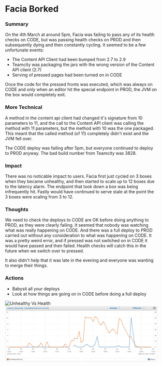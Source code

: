 # Facia Borked

### Summary

On the 4th March at around 5pm, Facia was failing to pass any of its health checks on CODE, but was passing health checks on PROD and then subsequently dying and then constantly cycling.
It seemed to be a few unfortunate events:

 - The Content API Client had been bumped from 2.7 to 2.9
 - Teamcity was packaging the jars with the wrong version of the Content API client (2.7)
 - Serving of pressed pages had been turned on in CODE

Once the code for the pressed fronts was executed, which was always on CODE and only when an editor hit the special endpoint in PROD, the JVM on the box would completely exit.

### More Technical

A method in the content api client had changed it's signature from 10 parameters to 11, and the call to the Content API client was calling the method with 11 parameters, but the method with 10 was the one packaged. This meant that the called method (of 11) completely didn't exist and the JVM fell over.

The CODE deploy was failing after 5pm, but everyone continued to deploy to PROD anyway.
The bad build number from Teamcity was 3828.

### Impact

There was no noticable impact to users. Facia first just cycled on 3 boxes when they became unhealthy, and then started to scale up to 12 boxes due to the latency alarm. The endpoint that took down a box was being infrequently hit. Fastly would have continued to serve stale at the point the 3 boxes were scaling from 3 to 12.

### Thoughts

We need to check the deploys to CODE are OK before doing anything to PROD, as they were clearly failing. It seemed that nobody was watching what was really happening on CODE. And there was a full deploy to PROD carried out without any consideration to what was happening on CODE.
It was a pretty weird error, and if pressed was not switched on in CODE it would have passed and then failed. Health checks will catch this in the future when we switch over to pressed.

It also didn't help that it was late in the evening and everyone was wanting to merge their things.

### Actions

 - Babysit all your deploys
 - Look at how things are going on in CODE before doing a full deploy


![Unhealthy Vs Health](images/UnhealthyVsHealth.png)
![Unhealthy Vs Latency](images/UnhealthyVsLatency.png)
